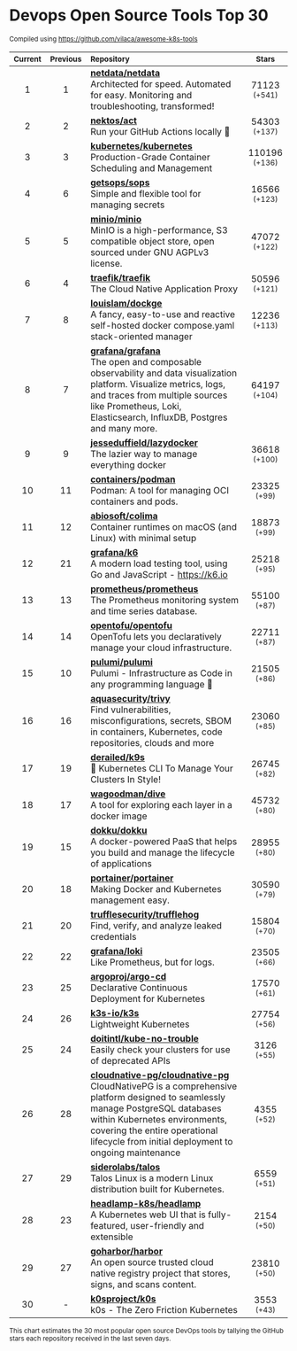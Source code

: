 # Devops Open Source Tools Top 30
<sup>Compiled using https://github.com/vilaca/awesome-k8s-tools</sup>
<div align="center">

|<sub>Current</sub>|<sub>Previous</sub>|<sub>Repository</sub>|<sub>Stars</sub>|
|:---:|:---:|:---|:---:|
|1|1|[**netdata/netdata**](https://github.com/netdata/netdata)<br/>Architected for speed. Automated for easy. Monitoring and troubleshooting, transformed!|71123 <sup>(+541)</sup>|
|2|2|[**nektos/act**](https://github.com/nektos/act)<br/>Run your GitHub Actions locally 🚀|54303 <sup>(+137)</sup>|
|3|3|[**kubernetes/kubernetes**](https://github.com/kubernetes/kubernetes)<br/>Production-Grade Container Scheduling and Management|110196 <sup>(+136)</sup>|
|4|6|[**getsops/sops**](https://github.com/getsops/sops)<br/>Simple and flexible tool for managing secrets|16566 <sup>(+123)</sup>|
|5|5|[**minio/minio**](https://github.com/minio/minio)<br/>MinIO is a high-performance, S3 compatible object store, open sourced under GNU AGPLv3 license.|47072 <sup>(+122)</sup>|
|6|4|[**traefik/traefik**](https://github.com/traefik/traefik)<br/>The Cloud Native Application Proxy|50596 <sup>(+121)</sup>|
|7|8|[**louislam/dockge**](https://github.com/louislam/dockge)<br/>A fancy, easy-to-use and reactive self-hosted docker compose.yaml stack-oriented manager|12236 <sup>(+113)</sup>|
|8|7|[**grafana/grafana**](https://github.com/grafana/grafana)<br/>The open and composable observability and data visualization platform. Visualize metrics, logs, and traces from multiple sources like Prometheus, Loki, Elasticsearch, InfluxDB, Postgres and many more. |64197 <sup>(+104)</sup>|
|9|9|[**jesseduffield/lazydocker**](https://github.com/jesseduffield/lazydocker)<br/>The lazier way to manage everything docker|36618 <sup>(+100)</sup>|
|10|11|[**containers/podman**](https://github.com/containers/podman)<br/>Podman: A tool for managing OCI containers and pods.|23325 <sup>(+99)</sup>|
|11|12|[**abiosoft/colima**](https://github.com/abiosoft/colima)<br/>Container runtimes on macOS (and Linux) with minimal setup|18873 <sup>(+99)</sup>|
|12|21|[**grafana/k6**](https://github.com/grafana/k6)<br/>A modern load testing tool, using Go and JavaScript - https://k6.io|25218 <sup>(+95)</sup>|
|13|13|[**prometheus/prometheus**](https://github.com/prometheus/prometheus)<br/>The Prometheus monitoring system and time series database.|55100 <sup>(+87)</sup>|
|14|14|[**opentofu/opentofu**](https://github.com/opentofu/opentofu)<br/>OpenTofu lets you declaratively manage your cloud infrastructure.|22711 <sup>(+87)</sup>|
|15|10|[**pulumi/pulumi**](https://github.com/pulumi/pulumi)<br/>Pulumi - Infrastructure as Code in any programming language 🚀|21505 <sup>(+86)</sup>|
|16|16|[**aquasecurity/trivy**](https://github.com/aquasecurity/trivy)<br/>Find vulnerabilities, misconfigurations, secrets, SBOM in containers, Kubernetes, code repositories, clouds and more|23060 <sup>(+85)</sup>|
|17|19|[**derailed/k9s**](https://github.com/derailed/k9s)<br/>🐶 Kubernetes CLI To Manage Your Clusters In Style!|26745 <sup>(+82)</sup>|
|18|17|[**wagoodman/dive**](https://github.com/wagoodman/dive)<br/>A tool for exploring each layer in a docker image|45732 <sup>(+80)</sup>|
|19|15|[**dokku/dokku**](https://github.com/dokku/dokku)<br/>A docker-powered PaaS that helps you build and manage the lifecycle of applications|28955 <sup>(+80)</sup>|
|20|18|[**portainer/portainer**](https://github.com/portainer/portainer)<br/>Making Docker and Kubernetes management easy.|30590 <sup>(+79)</sup>|
|21|20|[**trufflesecurity/trufflehog**](https://github.com/trufflesecurity/trufflehog)<br/>Find, verify, and analyze leaked credentials|15804 <sup>(+70)</sup>|
|22|22|[**grafana/loki**](https://github.com/grafana/loki)<br/>Like Prometheus, but for logs.|23505 <sup>(+66)</sup>|
|23|25|[**argoproj/argo-cd**](https://github.com/argoproj/argo-cd)<br/>Declarative Continuous Deployment for Kubernetes|17570 <sup>(+61)</sup>|
|24|26|[**k3s-io/k3s**](https://github.com/k3s-io/k3s)<br/>Lightweight Kubernetes|27754 <sup>(+56)</sup>|
|25|24|[**doitintl/kube-no-trouble**](https://github.com/doitintl/kube-no-trouble)<br/>Easily check your clusters for use of deprecated APIs|3126 <sup>(+55)</sup>|
|26|28|[**cloudnative-pg/cloudnative-pg**](https://github.com/cloudnative-pg/cloudnative-pg)<br/>CloudNativePG is a comprehensive platform designed to seamlessly manage PostgreSQL databases within Kubernetes environments, covering the entire operational lifecycle from initial deployment to ongoing maintenance|4355 <sup>(+52)</sup>|
|27|29|[**siderolabs/talos**](https://github.com/siderolabs/talos)<br/>Talos Linux is a modern Linux distribution built for Kubernetes.|6559 <sup>(+51)</sup>|
|28|23|[**headlamp-k8s/headlamp**](https://github.com/headlamp-k8s/headlamp)<br/>A Kubernetes web UI that is fully-featured, user-friendly and extensible|2154 <sup>(+50)</sup>|
|29|27|[**goharbor/harbor**](https://github.com/goharbor/harbor)<br/>An open source trusted cloud native registry project that stores, signs, and scans content.|23810 <sup>(+50)</sup>|
|30|-|[**k0sproject/k0s**](https://github.com/k0sproject/k0s)<br/>k0s - The Zero Friction Kubernetes|3553 <sup>(+43)</sup>|


</div>

<sub>This chart estimates the 30 most popular open source DevOps tools by tallying the GitHub stars each repository received in the last seven days.</sub>
